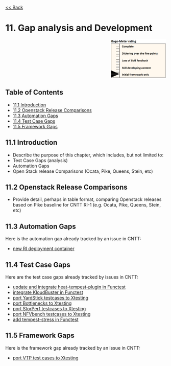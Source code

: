 [<< Back](../)

# 11. Gap analysis and Development
<p align="right"><img src="../figures/bogo_ifo.png" alt="scope" title="Scope" width="35%"/></p>

## Table of Contents
* [11.1 Introduction](#11.1)
* [11.2 Openstack Release Comparisons](#11.2)
* [11.3 Automation Gaps](#11.3)
* [11.4 Test Case Gaps](#11.4)
* [11.5 Framework Gaps](#11.5)

<a name="11.1"></a>
## 11.1 Introduction

- Describe the purpose of this chapter, which includes, but not limited to:
- Test Case Gaps (analysis)
-	Automation Gaps
-	Open Stack release Comparisons (Ocata, Pike, Queens, Stein, etc)

<a name="11.2"></a>
## 11.2 Openstack Release Comparisons

- Provide detail, perhaps in table format, comparing Openstack releases based on Pike baseline for CNTT RI-1 (e.g. Ocata, Pike, Queens, Stein, etc)

<a name="11.3"></a>
## 11.3 Automation Gaps

Here is the automation gap already tracked by an issue in CNTT:
- [new RI deployment container](https://github.com/cntt-n/CNTT/issues/828)

<a name="11.4"></a>
## 11.4 Test Case Gaps

Here are the test case gaps already tracked by issues in CNTT:
- [update and integrate heat-tempest-plugin in Functest](https://github.com/cntt-n/CNTT/issues/483)
- [integrate KloudBuster in Functest](https://github.com/cntt-n/CNTT/issues/508)
- [port YardStick testcases to Xtesting](https://github.com/cntt-n/CNTT/issues/509)
- [port Bottlenecks to Xtesting](https://github.com/cntt-n/CNTT/issues/511)
- [port StorPerf testcases to Xtesting](https://github.com/cntt-n/CNTT/issues/673)
- [port NFVbench testcases to Xtesting](https://github.com/cntt-n/CNTT/issues/865)
- [add tempest-stress in Functest](https://github.com/cntt-n/CNTT/issues/916)

<a name="11.5"></a>
## 11.5 Framework Gaps

Here is the framework gap already tracked by an issue in CNTT:
- [port VTP test cases to Xtesting](https://github.com/cntt-n/CNTT/issues/917)
